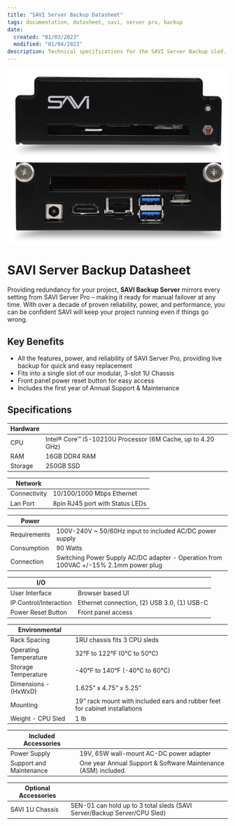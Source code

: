 ```yaml
---
title: "SAVI Server Backup Datasheet"
tags: documentation, datasheet, savi, server pro, backup
date:
  created: "01/03/2023"
  modified: "01/04/2023"
description: Technical specifications for the SAVI Server Backup sled.
---
```


<div style="text-align: center">

<a href="../Assets/Documentation/SAVI-Server/server-sled-front.jpg">
  <img src="../Assets/Documentation/SAVI-Server/server-sled-front.jpg" width="700" height="">
</a>
<a href="../Assets/Documentation/SAVI-Server/server-sled-back.jpg">
  <img src="../Assets/Documentation/SAVI-Server/server-sled-back.jpg" width="700" height="">
</a>
</div>

# SAVI Server Backup Datasheet

Providing redundancy for your project, **SAVI Backup Server** mirrors every setting from SAVI Server Pro – making it ready for manual failover at any time. With over a decade of proven reliability, power, and performance, you can be confident SAVI will keep your project running even if things go wrong.

## Key Benefits

*   All the features, power, and reliability of SAVI Server Pro, providing live backup for quick and easy replacement
* Fits into a single slot of our modular, 3-slot 1U Chassis
* Front panel power reset button for easy access
* Includes the first year of Annual Support & Maintenance

## Specifications

|   Hardware      |                       |
| --------------- |-----------------------|
| CPU | Intel® Core™ i5-10210U Processor (6M Cache, up to 4.20 GHz) |
| RAM     | 16GB DDR4 RAM                |
| Storage     | 250GB SSD                |

|   Network      |                       |
| --------------- |-----------------------|
| Connectivity | 10/100/1000 Mbps Ethernet |
| Lan Port     | 8pin RJ45 port with Status LEDs       |

|   Power      |                       |
| --------------- |-----------------------|
| Requirements | 100V-240V ~ 50/60Hz input to included AC/DC power supply |
| Consumption     | 90 Watts       |
| Connection     | Switching Power Supply AC/DC adapter - Operation from 100VAC +/-15% 2.1mm power plug       |

|   I/O      |                       |
| --------------- |-----------------------|
| User Interface | Browser based UI |
| IP Control/Interaction     | Ethernet connection, (2) USB 3.0, (1) USB-C       |
| Power Reset Button     | Front panel access       |

|   Environmental      |                  |
| --------------- |-----------------------|
|  Rack Spacing  |  1RU chassis fits 3 CPU sleds  |
|  Operating Temperature  |  32°F to 122°F (0°C to 50°C)  |
|  Storage Temperature  |  -40°F to 140°F (-40°C to 60°C)  |
|  Dimensions - (HxWxD)  |  1.625” x 4.75” x 5.25”  |
|  Mounting  |  19” rack mount with included ears and rubber feet for cabinet installations  |
|  Weight - CPU Sled  |  1 lb  |

|   Included Accessories      |                       |
| --------------- |-----------------------|
| Power Supply     | 19V, 65W wall-mount AC-DC power adapter       |
| Support and Maintenance     | One year Annual Support & Software Maintenance (ASM) included.       |

|   Optional Accessories      |                       |
| --------------- |-----------------------|
| SAVI 1U Chassis | SEN-01 can hold up to 3 total sleds (SAVI Server/Backup Server/CPU Sled) |
